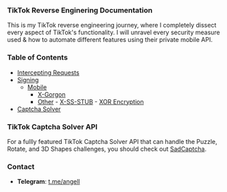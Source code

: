 ### TikTok Reverse Enginering Documentation

This is my TikTok reverse engineering journey, where I completely dissect every aspect of TikTok's functionality. I will unravel every security measure used & how to automate different features using their private mobile API.

### Table of Contents 
- [Intercepting Requests](https://github.com/angelillija/TikTok/tree/main/Intercepting%20Requests)
- [Signing](https://github.com/angelillija/TikTok/tree/main/Signing)
    - [Mobile](https://github.com/angelillija/TikTok/tree/main/Signing/Mobile)
      - [X-Gorgon](https://github.com/angelillija/TikTok/tree/main/Signing/Mobile/X-Gorgon)
      - [Other](https://github.com/angelillija/TikTok/tree/main/Signing/Mobile/Other)
            - [X-SS-STUB](https://github.com/angelillija/TikTok/tree/main/Signing/Mobile/Other#tiktok-x-ss-stub)
            - [XOR Encryption](https://github.com/angelillija/TikTok/tree/main/Signing/Mobile/Other#tiktok-email-username--password-encryption)
- [Captcha Solver](https://github.com/angelillija/TikTok/tree/main/Captcha%20Solver)

### TikTok Captcha Solver API
For a fullly featured TikTok Captcha Solver API that can handle the Puzzle, Rotate, and 3D Shapes challenges, you should check out [SadCaptcha](https://www.sadcaptcha.com?ref=angell).

### Contact
- **Telegram**: [t.me/angell](https://t.me/angell)

